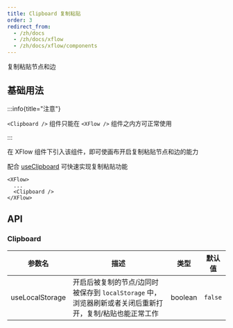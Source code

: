 ```yaml
---
title: Clipboard 复制粘贴
order: 3
redirect_from:
  - /zh/docs
  - /zh/docs/xflow
  - /zh/docs/xflow/components
---
```


复制粘贴节点和边

## 基础用法

:::info{title="注意"}

 `<Clipboard />` 组件只能在 `<XFlow />` 组件之内方可正常使用

:::

在 XFlow 组件下引入该组件，即可使画布开启复制粘贴节点和边的能力

配合 [useClipboard](/xflow/hooks/use-clipboard) 可快速实现复制粘贴功能

```tsx
<XFlow>
  ...
  <Clipboard />
</XFlow>
```

<code id="xflow-components-clipboard" src="@/src/xflow/components/clipboard/index.tsx"></code>

## API

### Clipboard

| 参数名 | 描述 | 类型 | 默认值 |
|--------|------|------|-------|
| useLocalStorage| 开启后被复制的节点/边同时被保存到 `localStorage` 中，浏览器刷新或者关闭后重新打开，复制/粘贴也能正常工作 | boolean | `false` |
